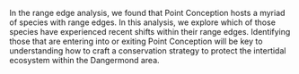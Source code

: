 In the range edge analysis, we found that Point Conception hosts a myriad of species with range edges. In this analysis, we explore which of those species have experienced recent shifts within their range edges. Identifying those that are entering into or exiting Point Conception will be key to understanding how to craft a conservation strategy to protect the intertidal ecosystem within the Dangermond area.